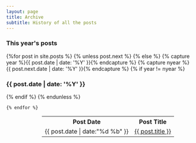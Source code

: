 ```yaml
---
layout: page
title: Archive
subtitle: History of all the posts
---
```


<style type="text/css">
  table{
    margin-left: 10vw;
    border: none;
  }
</style>

<section id="archive">
  <h3>This year's posts</h3>
  <table>
    <tr>
      <th>Post Date</th>
      <th>Post Title</th>
    </tr>
    {%for post in site.posts %}
    {% unless post.next %}
    {% else %}
    {% capture year %}{{ post.date | date: '%Y' }}{% endcapture %}
    {% capture nyear %}{{ post.next.date | date: '%Y' }}{% endcapture %}
    {% if year != nyear %}
    <h3>{{ post.date | date: '%Y' }}</h3>
    {% endif %}
    {% endunless %}
    <tr>
      <td><time>{{ post.date | date:"%d %b" }}</time></td>
      <td><a href="{{ post.url }}">{{ post.title }}</a></td>
    </tr>

    {% endfor %}
  </table>
</section>

